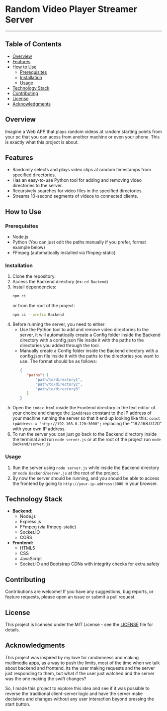# Random Video Player Streamer Server
---

## Table of Contents

- [Overview](#overview)
- [Features](#features)
- [How to Use](#how-to-use)
  - [Prerequisites](#prerequisites)
  - [Installation](#installation)
  - [Usage](#usage)
- [Technology Stack](#technology-stack)
- [Contributing](#contributing)
- [License](#license)
- [Acknowledgments](#acknowledgments)

## Overview

Imagine a Web APP that plays random videos at random starting points from your pc that you can acess from another machine or even your phone. This is exactly what this project is about.

## Features

- Randomly selects and plays video clips at random timestamps from specified directories.
- Has an easy-to-use Python tool for adding and removing video directories to the server.
- Recursively searches for video files in the specified directories.
- Streams 10-second segments of videos to connected clients.

## How to Use

### Prerequisites

- Node.js
- Python (You can just edit the paths manually if you prefer, format example below)
- FFmpeg (automatically installed via ffmpeg-static)

### Installation

1. Clone the repository:
2. Access the Backend directory (ex: `cd Backend`)
3. Install dependencies:
   ```bash
   npm ci
   ```
    or from the root of the project:
    ```bash
    npm ci --prefix Backend
    ```
4. Before running the server, you need to either:
   - Use the Python tool to add and remove video directories to the server, it will automatically create a Config folder inside the Backend directory with a config.json file inside it with the paths to the directories you added through the tool.
   - Manually create a Config folder inside the Backend directory with a config.json file inside it with the paths to the directories you want to use. The format should be as follows:
     ```json
     {
        "paths": [
            "path/to/directory1",
            "path/to/directory2",
            "path/to/directory3"
        ]
     }
     ```
5. Open the `index.html` inside the Frontend directory in the text editor of your choice and change the `ipAddress` constant to the IP address of your machine running the server so that it end up looking like this: `const ipAddress = "http://192.168.0.120:3000";` replacing the "192.168.0.120" with your own IP address.
6. To run the server you can just go back to the Backend directory inside the terminal and run `node server.js` or at the root of the project run `node Backend/server.js`

### Usage

1. Run the server using `node server.js` while inside the Backend directory or `node Backend/server.js` at the root of the project.
2. By now the server should be running, and you should be able to access the frontend by going to `http://your-ip-address:3000` in your browser.

## Technology Stack

* **Backend:**
  - Node.js
  - Express.js
  - FFmpeg (via ffmpeg-static)
  - Socket.IO
  - CORS
* **Frontend:**
  - HTML5
  - CSS
  - JavaScript
  - Socket.IO and Bootstrap CDNs with integrity checks for extra safety

## Contributing

Contributions are welcome! If you have any suggestions, bug reports, or feature requests, please open an issue or submit a pull request.

## License

This project is licensed under the MIT License - see the [LICENSE](LICENSE) file for details.

## Acknowledgments

This project was inspired by my love for randomness and making multimedia apps, as a way to push the limits, most of the time when we talk about backend and frontend, its the user making requests and the server just responding to them, but what if the user just watched and the server was the one making the swift changes?

So, I made this project to explore this idea and see if it was possible to reverse the traditional client-server logic and have the server make decisions and changes without any user interaction beyond pressing the start button.